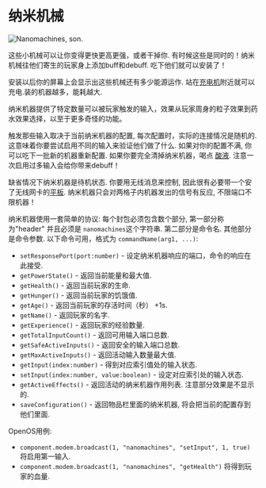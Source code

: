 # 纳米机械

![Nanomachines, son.](oredict:oc:nanomachines)

这些小机械可以让你变得更快更高更强，或者干掉你. 有时候这些是同时的！纳米机械往他们寄生的玩家身上添加buff和debuff. 吃下他们就可以安装了！

安装以后你的屏幕上会显示出这些机械还有多少能源运作. 站在[充电机](../block/charger.md)附近就可以充电.装的机器越多，能耗越大.

纳米机器提供了特定数量可以被玩家触发的输入，效果从玩家周身的粒子效果到药水效果选择，以至于更多奇怪的功能。

触发那些输入取决于当前纳米机器的配置, 每次配置时，实际的连接情况是随机的. 这意味着你要尝试启用不同的输入来验证他们做了什么. 如果对你的配置不满, 你可以吃下一批新的机器重新配置. 如果你要完全清掉纳米机器，喝点 [酸液](acid.md). 注意一次启用过多输入会给你带来debuff！

缺省情况下纳米机器是待机状态. 你要用无线消息来控制, 因此很有必要带一个安了无线网卡的[平板](tablet.md). 纳米机器只会对两格子内机器发出的信号有反应, 不限端口不限机器！

纳米机器使用一套简单的协议: 每个封包必须包含数个部分, 第一部分称为"header" 并且必须是 `nanomachines`这个字符串. 第二部分是命令名. 其他部分是命令参数. 以下命令可用，格式为 `commandName(arg1, ...)`:

- `setResponsePort(port:number)` - 设定纳米机器响应的端口，命令的响应在此接受.
- `getPowerState()` - 返回当前能量和最大值.
- `getHealth()` - 返回当前玩家的生命.
- `getHunger()` - 返回当前玩家的饥饿值.
- `getAge()` - 返回当前玩家的存活时间（秒） +1s.
- `getName()` - 返回玩家的名字.
- `getExperience()` - 返回玩家的经验数量.
- `getTotalInputCount()` - 返回可用输入端口总数.
- `getSafeActiveInputs()` - 返回安全的输入端口总数.
- `getMaxActiveInputs()` - 返回活动输入数量最大值.
- `getInput(index:number)` - 得到对应索引值处的输入状态.
- `setInput(index:number, value:boolean)` - 设定对应索引处的输入状态.
- `getActiveEffects()` - 返回活动的纳米机器作用列表. 注意部分效果是不显示的.
- `saveConfiguration()` - 返回物品栏里面的纳米机器, 将会把当前的配置存到他们里面.

OpenOS用例:
- `component.modem.broadcast(1, "nanomachines", "setInput", 1, true)` 将启用第一输入.
- `component.modem.broadcast(1, "nanomachines", "getHealth")` 将得到玩家的血量.
